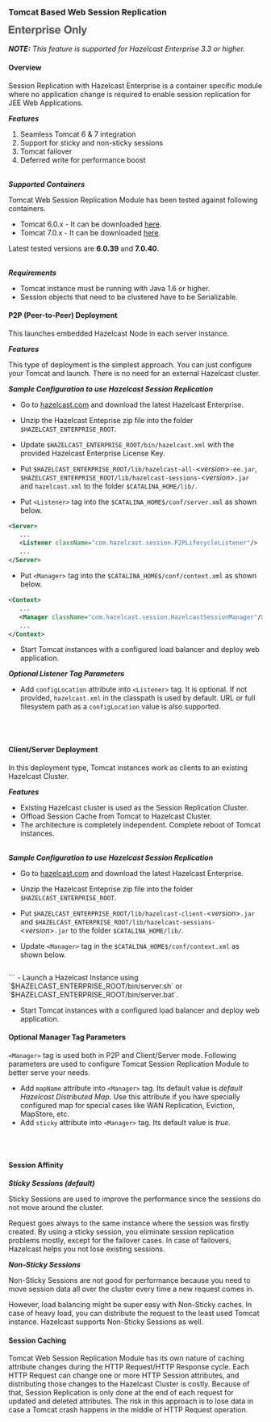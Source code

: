 
### Tomcat Based Web Session Replication

![](images/enterprise-onlycopy.jpg)

***NOTE:*** *This feature is supported for Hazelcast Enterprise 3.3 or higher.*

#### Overview

Session Replication with Hazelcast Enterprise is a container specific module where no application change is required to enable session replication for JEE Web Applications. 

***Features***

1. Seamless Tomcat 6 & 7 integration
2. Support for sticky and non-sticky sessions
3. Tomcat failover
4. Deferred write for performance boost
<br></br>

***Supported Containers***

Tomcat Web Session Replication Module has been tested against following containers.

- Tomcat 6.0.x - It can be downloaded [here](http://tomcat.apache.org/download-60.cgi).
- Tomcat 7.0.x - It can be downloaded [here](http://tomcat.apache.org/download-70.cgi).

Latest tested versions are **6.0.39** and **7.0.40**.
<br></br>

***Requirements***

 - Tomcat instance must be running with Java 1.6 or higher.
 - Session objects that need to be clustered have to be Serializable.

#### P2P (Peer-to-Peer) Deployment

This launches embedded Hazelcast Node in each server instance.

***Features***

This type of deployment is the simplest approach. You can just configure your Tomcat and launch. There is no need for an  external Hazelcast cluster.

***Sample Configuration to use Hazelcast Session Replication***

- Go to [hazelcast.com](http://www.hazelcast.com/products/hazelcast-enterprise/) and download the latest Hazelcast Enterprise.
- Unzip the Hazelcast Enteprise zip file into the folder `$HAZELCAST_ENTERPRISE_ROOT`.
- Update `$HAZELCAST_ENTERPRISE_ROOT/bin/hazelcast.xml` with the provided Hazelcast Enterprise License Key. 
- Put `$HAZELCAST_ENTERPRISE_ROOT/lib/hazelcast-all-`<*version*>`-ee.jar`, `$HAZELCAST_ENTERPRISE_ROOT/lib/hazelcast-sessions-`<*version*>`.jar` and `hazelcast.xml` to the folder `$CATALINA_HOME/lib/`.

- Put `<Listener>` tag into the `$CATALINA_HOME$/conf/server.xml` as shown below.

 ```xml
<Server>
	...
    <Listener className="com.hazelcast.session.P2PLifecycleListener"/>
    ...
</Server>
```

- Put `<Manager>` tag into the `$CATALINA_HOME$/conf/context.xml` as shown below.

 ```xml
<Context>
	...
    <Manager className="com.hazelcast.session.HazelcastSessionManager"/>
    ...
</Context>
```

- Start Tomcat instances with a configured load balancer and deploy web application.

***Optional Listener Tag Parameters***

- Add `configLocation` attribute into `<Listener>` tag. It is optional. If not provided, `hazelcast.xml` in the classpath is used by default. URL or full filesystem path as a `configLocation` value is also supported.

<br></br>

#### Client/Server Deployment

In this deployment type, Tomcat instances work as clients to an existing Hazelcast Cluster.

***Features***

-	Existing Hazelcast cluster is used as the Session Replication Cluster.
-	Offload Session Cache from Tomcat to Hazelcast Cluster.
-	The architecture is completely independent. Complete reboot of Tomcat instances.
<br></br>

***Sample Configuration to use Hazelcast Session Replication***

- Go to [hazelcast.com](http://www.hazelcast.com/products/hazelcast-enterprise/) and download the latest Hazelcast Enterprise.
- Unzip the Hazelcast Enteprise zip file into the folder `$HAZELCAST_ENTERPRISE_ROOT`.
- Put `$HAZELCAST_ENTERPRISE_ROOT/lib/hazelcast-client-`<*version*>`.jar` and `$HAZELCAST_ENTERPRISE_ROOT/lib/hazelcast-sessions-`<*version*>`.jar` to the folder `$CATALINA_HOME/lib/`.

- Update `<Manager>` tag in the `$CATALINA_HOME$/conf/context.xml` as shown below.

  ```xml
<Context>
     <Manager className="com.hazelcast.session.HazelcastSessionManager"
      clientOnly="true"/>
</Context>
```
- Launch a Hazelcast Instance using `$HAZELCAST_ENTERPRISE_ROOT/bin/server.sh` or `$HAZELCAST_ENTERPRISE_ROOT/bin/server.bat`.

- Start Tomcat instances with a configured load balancer and deploy web application.


#### Optional Manager Tag Parameters

`<Manager>` tag is used both in P2P and Client/Server mode. Following parameters are used to configure Tomcat Session Replication Module to better serve your needs.

- Add `mapName` attribute into `<Manager>` tag. Its default value is *default Hazelcast Distributed Map*. Use this attribute if you have specially configured map for special cases like WAN Replication, Eviction, MapStore, etc.
- Add `sticky` attribute into `<Manager>` tag. Its default value is *true*.

<br></br>

#### Session Affinity 

***Sticky Sessions (default)***

Sticky Sessions are used to improve the performance since the sessions do not move around the cluster.
 
Request goes always to the same instance where the session was firstly created. By using a sticky session, you eliminate session replication problems mostly, except for the failover cases. In case of failovers, Hazelcast helps you not lose existing sessions.


***Non-Sticky Sessions***

Non-Sticky Sessions are not good for performance because you need to move session data all over the cluster every time a new request comes in.

However, load balancing might be super easy with Non-Sticky caches. In case of heavy load, you can distribute the request to the least used Tomcat instance. Hazelcast supports Non-Sticky Sessions as well. 

#### Session Caching

Tomcat Web Session Replication Module has its own nature of caching attribute changes during the HTTP Request/HTTP Response cycle. Each HTTP Request can change one or more HTTP Session attributes, and distributing those changes to the Hazelcast Cluster is costly. Because of that, Session Replication is only done at the end of each request for updated and deleted attributes. The risk in this approach is to lose data in case a Tomcat crash happens in the middle of HTTP Request operation.


<br></br>
